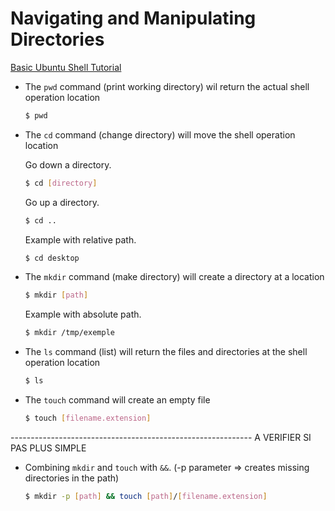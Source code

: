 # Navigating and Manipulating Directories

[Basic Ubuntu Shell Tutorial]([allo](https://ubuntu.com/tutorials/command-line-for-beginners#1-overview))

- The `pwd` command (print working directory) wil return the actual shell operation location

    ```bash
    $ pwd
    ```

- The `cd` command (change directory) will move the shell operation location 
    
    Go down a directory.
    ```bash
    $ cd [directory]
    ```

    Go up a directory.
    ```bash
    $ cd ..
    ```

    Example with relative path.
    ```bash
    $ cd desktop
    ```

- The `mkdir` command (make directory) will create a directory at a location

    ```bash
    $ mkdir [path]
    ```
    Example with absolute path.
    ```bash
    $ mkdir /tmp/exemple
    ```

- The `ls` command (list) will return the files and directories at the shell operation location

    ```bash
    $ ls
    ```

- The `touch` command will create an empty file

    ```bash
    $ touch [filename.extension]
    ```
------------------------------------------------------------ A VERIFIER SI PAS PLUS SIMPLE
- Combining `mkdir` and `touch` with `&&`. (-p parameter => creates missing directories in the path)
    ```bash
    $ mkdir -p [path] && touch [path]/[filename.extension]
    ```

